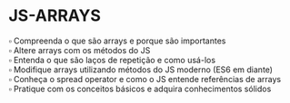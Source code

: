 # JS-ARRAYS

▫ Compreenda o que são arrays e porque são importantes </br>
▫ Altere arrays com os métodos do JS </br>
▫ Entenda o que são laços de repetição e como usá-los </br>
▫ Modifique arrays utilizando métodos do JS moderno (ES6 em diante) </br>
▫ Conheça o spread operator e como o JS entende referências de arrays </br>
▫ Pratique com os conceitos básicos e adquira conhecimentos sólidos </br>
